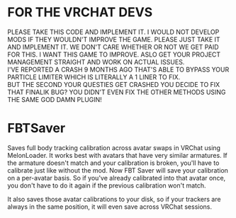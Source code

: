 # FOR THE VRCHAT DEVS
PLEASE TAKE THIS CODE AND IMPLEMENT IT. I WOULD NOT DEVELOP MODS IF THEY WOULDN'T IMPROVE THE GAME. PLEASE JUST TAKE IT AND IMPLEMENT IT. WE DON'T CARE WHETHER OR NOT WE GET PAID FOR THIS. I WANT THIS GAME TO IMPROVE. ASLO GET YOUR PROJECT MANAGEMENT STRAIGHT AND WORK ON ACTUAL ISSUES.  
I'VE REPORTED A CRASH 9 MONTHS AGO THAT'S ABLE TO BYPASS YOUR PARTICLE LIMITER WHICH IS LITERALLY A 1 LINER TO FIX.  
BUT THE SECOND YOUR QUESTIES GET CRASHED YOU DECIDE TO FIX THAT FINALIK BUG? YOU DIDN'T EVEN FIX THE OTHER METHODS USING THE SAME GOD DAMN PLUGIN!  

# FBTSaver
Saves full body tracking calibration across avatar swaps in VRChat using MelonLoader. It works best with avatars that have very similar armatures. If the armature doesn't match and your calibration is broken, you'll have to calibrate just like without the mod.
Now FBT Saver will save your calibration on a per-avatar basis. So if you've already calibrated into that avatar once, you don't have to do it again if the previous calibration won't match.

It also saves those avatar calibrations to your disk, so if your trackers are always in the same position, it will even save across VRChat sessions.
